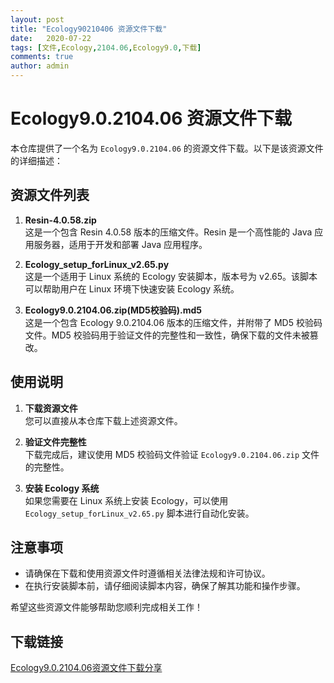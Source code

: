 ```yaml
---
layout: post
title: "Ecology90210406 资源文件下载"
date:   2020-07-22
tags: [文件,Ecology,2104.06,Ecology9.0,下载]
comments: true
author: admin
---
```

# Ecology9.0.2104.06 资源文件下载

本仓库提供了一个名为 `Ecology9.0.2104.06` 的资源文件下载。以下是该资源文件的详细描述：

## 资源文件列表

1. **Resin-4.0.58.zip**  
   这是一个包含 Resin 4.0.58 版本的压缩文件。Resin 是一个高性能的 Java 应用服务器，适用于开发和部署 Java 应用程序。

2. **Ecology_setup_forLinux_v2.65.py**  
   这是一个适用于 Linux 系统的 Ecology 安装脚本，版本号为 v2.65。该脚本可以帮助用户在 Linux 环境下快速安装 Ecology 系统。

3. **Ecology9.0.2104.06.zip(MD5校验码).md5**  
   这是一个包含 Ecology 9.0.2104.06 版本的压缩文件，并附带了 MD5 校验码文件。MD5 校验码用于验证文件的完整性和一致性，确保下载的文件未被篡改。

## 使用说明

1. **下载资源文件**  
   您可以直接从本仓库下载上述资源文件。

2. **验证文件完整性**  
   下载完成后，建议使用 MD5 校验码文件验证 `Ecology9.0.2104.06.zip` 文件的完整性。

3. **安装 Ecology 系统**  
   如果您需要在 Linux 系统上安装 Ecology，可以使用 `Ecology_setup_forLinux_v2.65.py` 脚本进行自动化安装。

## 注意事项

- 请确保在下载和使用资源文件时遵循相关法律法规和许可协议。
- 在执行安装脚本前，请仔细阅读脚本内容，确保了解其功能和操作步骤。

希望这些资源文件能够帮助您顺利完成相关工作！

## 下载链接

[Ecology9.0.2104.06资源文件下载分享](https://pan.quark.cn/s/4d790a59fa51)
